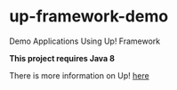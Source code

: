# up-framework-demo
Demo Applications Using Up! Framework

**This project requires Java 8**

There is more information on Up! [here](https://restup.github.io/up-framework/)